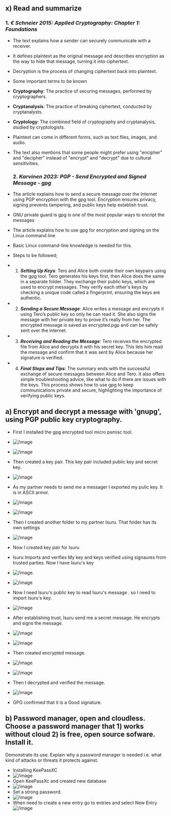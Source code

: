 ## x) Read and summarize 

### 1. ***€ Schneier 2015: Applied Cryptography: Chapter 1: Foundations***
- The text explains how a sender can securely communicate with a receiver.
- It defines plaintext as the original message and describes encryption as the way to hide that message, turning it into ciphertext.
- Decryption is the process of changing ciphertext back into plaintext.
- Some important terms to be known
- **Cryptography**: The practice of securing messages, performed by cryptographers.
- **Cryptanalysis**: The practice of breaking ciphertext, conducted by cryptanalysts.
- **Cryptology**: The combined field of cryptography and cryptanalysis, studied by cryptologists.
- Plaintext can come in different forms, such as text files, images, and audio.
- The text also mentions that some people might prefer using "encipher" and "decipher" instead of "encrypt" and "decrypt" due to cultural sensitivities.

  ### 2. ***Karvinen 2023: PGP - Send Encrypted and Signed Message - gpg***
 - The article explains how to send a secure message over the Internet using PGP encryption with the gpg tool. Encryption ensures privacy, signing prevents tampering, and public keys help establish trust.
 - GNU private guard is gpg is one of the most popular ways to encript the messages
 - The article explains how to use gpg for encryption and signing on the Linux command line
 - Basic Linux command-line knowledge is needed for this.
 - Steps to be followed;
 -   1. ***Setting Up Keys***: Tero and Alice both create their own keypairs using the gpg tool. Tero generates his keys first, then Alice does the same in a separate folder. They exchange their public keys, which are used to encrypt messages. They verify each other's keys by checking a unique code called a fingerprint, ensuring the keys are authentic.
  -  2. ***Sending a Secure Message***: Alice writes a message and encrypts it using Tero’s public key so only he can read it. She also signs the message with her private key to prove it’s really from her. The encrypted message is saved as encrypted.pgp and can be safely sent over the internet.
-    3. ***Receiving and Reading the Message***: Tero receives the encrypted file from Alice and decrypts it with his secret key. This lets him read the message and confirm that it was sent by Alice because her signature is verified.
   - 4. ***Final Steps and Tips***: The summary ends with the successful exchange of secure messages between Alice and Tero. It also offers simple troubleshooting advice, like what to do if there are issues with the keys. This process shows how to use gpg to keep communications private and secure, highlighting the importance of verifying public keys.
        
## a) Encrypt and decrypt a message with 'gnupg', using PGP public key cryptography. 

- First I installed the gpg encrypted tool  micro psmisc tool.
-  ![/image](https://github.com/RuwaniW/Informarion-Security/blob/main/images/Screenshot%202024-09-21%20110020.png)
  -  ![/image](https://github.com/RuwaniW/Informarion-Security/blob/main/images/Screenshot%202024-09-21%20111110.png)
- Then created a key pair. This key pair included public key and secret key.
-   ![/image](https://github.com/RuwaniW/Informarion-Security/blob/main/images/Screenshot%202024-09-21%20112358.png)
- As my partner needs to send me a messager I exported my pulic key. It is in ASCII armor.
-  ![/image](https://github.com/RuwaniW/Informarion-Security/blob/main/images/Screenshot%202024-09-21%20112545.png)
-   ![/image](https://github.com/RuwaniW/Informarion-Security/blob/main/images/Screenshot%202024-09-21%20112939.png)
- Then I created another folder to my partner Isuru. That folder has its own settings
-  ![/image](https://github.com/RuwaniW/Informarion-Security/blob/main/images/Screenshot%202024-09-21%20113257.png)
- Now I created key pair for Isuru
- Isuru Imports and verifies My key and keys verified using signaures from trusted parties. Now I have Isuru's key
- ![/image](https://github.com/RuwaniW/Informarion-Security/blob/main/images/Screenshot%202024-09-21%20114906.png).
-  ![/image](https://github.com/RuwaniW/Informarion-Security/blob/main/images/Screenshot%202024-09-21%20115047.png)
- Now I need Isuru's public key to read Isuru's message . so I need to import Isuru's key.
-  ![/image](https://github.com/RuwaniW/Informarion-Security/blob/main/images/Screenshot%202024-09-21%20114412.png)
  
- After establishing trust, Isuru send me a secret message. He encrypts and signs the message.
-  ![/image](https://github.com/RuwaniW/Informarion-Security/blob/main/images/Screenshot%202024-09-21%20125926.png)
-  ![/image](https://github.com/RuwaniW/Informarion-Security/blob/main/images/Screenshot%202024-09-21%20125248.png)
- Then created encrypted message.
-  ![/image](https://github.com/RuwaniW/Informarion-Security/blob/main/images/Screenshot%202024-09-21%20130644.png)
-   ![/image](https://github.com/RuwaniW/Informarion-Security/blob/main/images/Screenshot%202024-09-21%20131131.png)
- Then I decrypted and verified the message.
-  ![/image](https://github.com/RuwaniW/Informarion-Security/blob/main/images/Screenshot%202024-09-21%20131414.png)
-  GPG confirmed that it is a Good signature.

## b) Password manager, open and cloudless. Choose a password manager that 1) works without cloud 2) is free, open source sofware. Install it. 
Demonstrate its use. Explain why a password manager is needed i.e. what kind of attacks or threats it protects against.
- Installing KeePassXC
-  ![/image](https://github.com/RuwaniW/Informarion-Security/blob/main/images/Screenshot%202024-09-22%20073321.png)
-  Open KeePassXc and created new database
-   ![/image](https://github.com/RuwaniW/Informarion-Security/blob/main/images/Screenshot%202024-09-22%20074032.png)
-   Set a strong password.
- ![/image](https://github.com/RuwaniW/Informarion-Security/blob/main/images/Screenshot%202024-09-22%20074740.png)
-   When need to create a new entry go to entries and select New Entry
    ![/image](https://github.com/RuwaniW/Informarion-Security/blob/main/images/Screenshot%202024-09-22%20075000.png)
